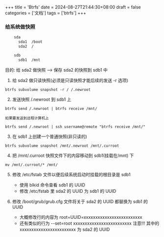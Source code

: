 +++
title = 'Btrfs'
date = 2024-08-27T21:44:30+08:00
draft = false
categories = ['文档']
tags = ['btrfs']
+++


### 给系统做快照

```bash
    sda
      sda1  /boot
      sda2  /
``` 

```bash
    sdb
      sdb1  /mnt
```

目的: 给 sda2 做快照 --> 保存 sda2 的快照到 sdb1 中

1. 给 sda2 做只读快照(必须是只读快照才能后续的发送 -r 选项)

```shell
btrfs subvolume snapshot -r / /.newroot
```

2. 发送快照 /.newroot 到 sdb1 上
```shell
btrfs send /.newroot | btrfs receive /mnt/
```

    如果要发送到远程计算机上
```shell
btrfs send /.newroot | ssh username@remote "btrfs receive /mnt/"
```

3. 在 sdb1 上创建一个普通快照(非只读的)
```shell
btrfs subvolume snapshot /mnt/.newroot /mnt/.curroot
```

4. 把 /mnt/.curroot 快照文件下的内容移动到 sdb1(挂载在/mnt) 下
```shell
mv /mnt/.curroot/* /mnt/
```

5. 修改 /etc/fstab 文件以便后续系统启动时挂载的根目录是 sdb1
    - 使用 blkid 命令查看 sdb1 的 UUID 
    - 修改 /etc/fstab 里 sda2 的 UUID 为 sdb1 的 UUID

6. 修改 /boot/grub/grub.cfg 文件将关于 sda2 的 UUID 都替换为 sdb1 的 UUID
    - 大概修改行的内容为 root=UUID=xxxxxxxxxxxxxxxxxxxxxxxxx
    - 还有类似的行为 --set=root xxxxxxxxxxxxxxxxxxxxxxxxx
    注意!!! 其中的 xxxxxxxxxxxxxxxxxxxxxxxx 为 sda2 的 UUID
